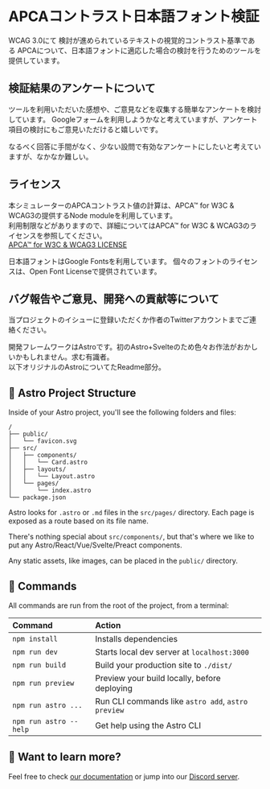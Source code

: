 # APCAコントラスト日本語フォント検証

WCAG 3.0にて 検討が進められているテキストの視覚的コントラスト基準である APCAについて、日本語フォントに適応した場合の検討を行うためのツールを提供しています。

## 検証結果のアンケートについて

ツールを利用いただいた感想や、ご意見などを収集する簡単なアンケートを検討しています。
Googleフォームを利用しようかなと考えていますが、アンケート項目の検討にもご意見いただけると嬉しいです。

なるべく回答に手間がなく、少ない設問で有効なアンケートにしたいと考えていますが、なかなか難しい。


## ライセンス

本シミュレーターのAPCAコントラスト値の計算は、APCA™ for W3C & WCAG3の提供するNode moduleを利用しています。  
利用制限などがありますので、詳細についてはAPCA™ for W3C & WCAG3のライセンスを参照してください。  
[APCA™ for W3C & WCAG3 LICENSE](https://github.com/Myndex/apca-w3/blob/master/LICENSE.md)

日本語フォントはGoogle Fontsを利用しています。
個々のフォントのライセンスは、Open Font Licenseで提供されています。

## バグ報告やご意見、開発への貢献等について

当プロジェクトのイシューに登録いただくか作者のTwitterアカウントまでご連絡ください。

開発フレームワークはAstroです。初のAstro+Svelteのため色々お作法がおかしいかもしれません。求む有識者。  
以下オリジナルのAstroについてたReadme部分。
## 

## 🚀 Astro Project Structure

Inside of your Astro project, you'll see the following folders and files:

```
/
├── public/
│   └── favicon.svg
├── src/
│   ├── components/
│   │   └── Card.astro
│   ├── layouts/
│   │   └── Layout.astro
│   └── pages/
│       └── index.astro
└── package.json
```

Astro looks for `.astro` or `.md` files in the `src/pages/` directory. Each page is exposed as a route based on its file name.

There's nothing special about `src/components/`, but that's where we like to put any Astro/React/Vue/Svelte/Preact components.

Any static assets, like images, can be placed in the `public/` directory.

## 🧞 Commands

All commands are run from the root of the project, from a terminal:

| Command                | Action                                             |
| :--------------------- | :------------------------------------------------- |
| `npm install`          | Installs dependencies                              |
| `npm run dev`          | Starts local dev server at `localhost:3000`        |
| `npm run build`        | Build your production site to `./dist/`            |
| `npm run preview`      | Preview your build locally, before deploying       |
| `npm run astro ...`    | Run CLI commands like `astro add`, `astro preview` |
| `npm run astro --help` | Get help using the Astro CLI                       |

## 👀 Want to learn more?

Feel free to check [our documentation](https://docs.astro.build) or jump into our [Discord server](https://astro.build/chat).
